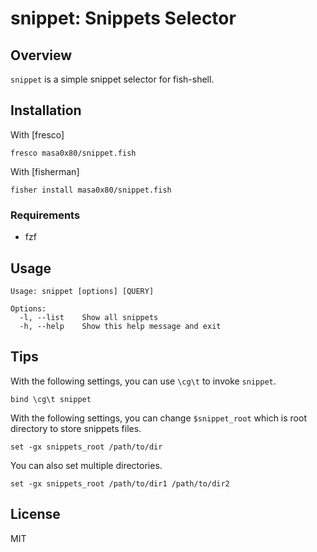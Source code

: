 # snippet: Snippets Selector

## Overview

`snippet` is a simple snippet selector for fish-shell.

## Installation

With [fresco]

```
fresco masa0x80/snippet.fish
```

With [fisherman]

```
fisher install masa0x80/snippet.fish
```

### Requirements

- fzf

## Usage

```
Usage: snippet [options] [QUERY]

Options:
  -l, --list    Show all snippets
  -h, --help    Show this help message and exit
```

## Tips

With the following settings, you can use `\cg\t` to invoke `snippet`.

```
bind \cg\t snippet
```

With the following settings,
you can change `$snippet_root` which is root directory to store snippets files.

```
set -gx snippets_root /path/to/dir
```

You can also set multiple directories.

```
set -gx snippets_root /path/to/dir1 /path/to/dir2
```

## License

MIT
